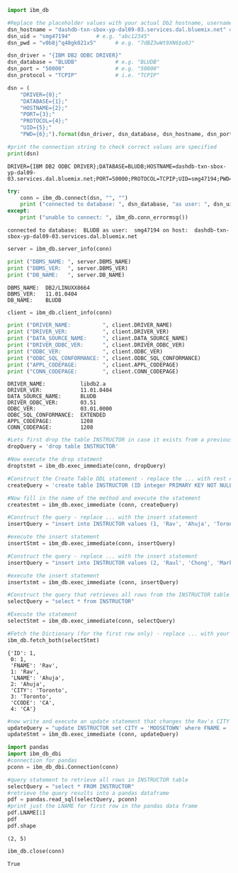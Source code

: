 ```python
import ibm_db
```


```python
#Replace the placeholder values with your actual Db2 hostname, username, and password:
dsn_hostname = "dashdb-txn-sbox-yp-dal09-03.services.dal.bluemix.net" # e.g.: "dashdb-txn-sbox-yp-dal09-04.services.dal.bluemix.net"
dsn_uid = "smg47194"        # e.g. "abc12345"
dsn_pwd = "v0b8j^q48gk021x5"      # e.g. "7dBZ3wWt9XN6$o0J"

dsn_driver = "{IBM DB2 ODBC DRIVER}"
dsn_database = "BLUDB"            # e.g. "BLUDB"
dsn_port = "50000"                # e.g. "50000" 
dsn_protocol = "TCPIP"            # i.e. "TCPIP"
```


```python
dsn = (
    "DRIVER={0};"
    "DATABASE={1};"
    "HOSTNAME={2};"
    "PORT={3};"
    "PROTOCOL={4};"
    "UID={5};"
    "PWD={6};").format(dsn_driver, dsn_database, dsn_hostname, dsn_port, dsn_protocol, dsn_uid, dsn_pwd)

#print the connection string to check correct values are specified
print(dsn)
```

    DRIVER={IBM DB2 ODBC DRIVER};DATABASE=BLUDB;HOSTNAME=dashdb-txn-sbox-yp-dal09-03.services.dal.bluemix.net;PORT=50000;PROTOCOL=TCPIP;UID=smg47194;PWD=v0b8j^q48gk021x5;



```python
try: 
    conn = ibm_db.connect(dsn, "", "")
    print ("connected to database: ", dsn_database, "as user: ", dsn_uid, "on host: ", dsn_hostname)
except:
    print ("unable to connect: ", ibm_db.conn_errormsg())
```

    connected to database:  BLUDB as user:  smg47194 on host:  dashdb-txn-sbox-yp-dal09-03.services.dal.bluemix.net



```python
server = ibm_db.server_info(conn)

print ("DBMS_NAME: ", server.DBMS_NAME)
print ("DBMS_VER:  ", server.DBMS_VER)
print ("DB_NAME:   ", server.DB_NAME)
```

    DBMS_NAME:  DB2/LINUXX8664
    DBMS_VER:   11.01.0404
    DB_NAME:    BLUDB



```python
client = ibm_db.client_info(conn)

print ("DRIVER_NAME:          ", client.DRIVER_NAME) 
print ("DRIVER_VER:           ", client.DRIVER_VER)
print ("DATA_SOURCE_NAME:     ", client.DATA_SOURCE_NAME)
print ("DRIVER_ODBC_VER:      ", client.DRIVER_ODBC_VER)
print ("ODBC_VER:             ", client.ODBC_VER)
print ("ODBC_SQL_CONFORMANCE: ", client.ODBC_SQL_CONFORMANCE)
print ("APPL_CODEPAGE:        ", client.APPL_CODEPAGE)
print ("CONN_CODEPAGE:        ", client.CONN_CODEPAGE)
```

    DRIVER_NAME:           libdb2.a
    DRIVER_VER:            11.01.0404
    DATA_SOURCE_NAME:      BLUDB
    DRIVER_ODBC_VER:       03.51
    ODBC_VER:              03.01.0000
    ODBC_SQL_CONFORMANCE:  EXTENDED
    APPL_CODEPAGE:         1208
    CONN_CODEPAGE:         1208



```python
#Lets first drop the table INSTRUCTOR in case it exists from a previous attempt
dropQuery = 'drop table INSTRUCTOR'

#Now execute the drop statment
droptstmt = ibm_db.exec_immediate(conn, dropQuery)
```


```python
#Construct the Create Table DDL statement - replace the ... with rest of the statement
createQuery = 'create table INSTRUCTOR (ID integer PRIMARY KEY NOT NULL, FNAME VARCHAR(20), LNAME VARCHAR(20), CITY VARCHAR(20), CCODE CHAR(2))'

#Now fill in the name of the method and execute the statement
createstmt = ibm_db.exec_immediate (conn, createQuery)
```


```python
#Construct the query - replace ... with the insert statement
insertQuery = "insert into INSTRUCTOR values (1, 'Rav', 'Ahuja', 'Toronto', 'CA')"

#execute the insert statement
insertStmt = ibm_db.exec_immediate(conn, insertQuery)
```


```python
#Construct the query - replace ... with the insert statement
insertQuery = "insert into INSTRUCTOR values (2, 'Raul', 'Chong', 'Markham', 'CA')"

#execute the insert statement
insertstmt = ibm_db.exec_immediate (conn, insertQuery)
```


```python
#Construct the query that retrieves all rows from the INSTRUCTOR table
selectQuery = "select * from INSTRUCTOR"

#Execute the statement
selectStmt = ibm_db.exec_immediate(conn, selectQuery)

#Fetch the Dictionary (for the first row only) - replace ... with your code
ibm_db.fetch_both(selectStmt)
```




    {'ID': 1,
     0: 1,
     'FNAME': 'Rav',
     1: 'Rav',
     'LNAME': 'Ahuja',
     2: 'Ahuja',
     'CITY': 'Toronto',
     3: 'Toronto',
     'CCODE': 'CA',
     4: 'CA'}




```python
#now write and execute an update statement that changes the Rav's CITY to MOOSETOWN
updateQuery = "update INSTRUCTOR set CITY = 'MOOSETOWN' where FNAME = 'Rav'"
updateStmt = ibm_db.exec_immediate (conn, updateQuery)
```


```python
import pandas
import ibm_db_dbi
#connection for pandas
pconn = ibm_db_dbi.Connection(conn)
```


```python
#query statement to retrieve all rows in INSTRUCTOR table
selectQuery = "select * FROM INSTRUCTOR"
#retrieve the query results into a pandas dataframe
pdf = pandas.read_sql(selectQuery, pconn)
#print just the LNAME for first row in the pandas data frame
pdf.LNAME[1]
pdf
pdf.shape
```




    (2, 5)




```python
ibm_db.close(conn)
```




    True




```python

```
